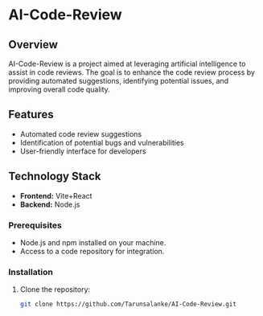 # AI-Code-Review

## Overview
AI-Code-Review is a project aimed at leveraging artificial intelligence to assist in code reviews. The goal is to enhance the code review process by providing automated suggestions, identifying potential issues, and improving overall code quality.

## Features
- Automated code review suggestions
- Identification of potential bugs and vulnerabilities 
- User-friendly interface for developers

## Technology Stack
- **Frontend:** Vite+React
- **Backend:** Node.js


### Prerequisites
- Node.js and npm installed on your machine.
- Access to a code repository for integration.

### Installation
1. Clone the repository:
   ```bash
   git clone https://github.com/Tarunsalanke/AI-Code-Review.git
